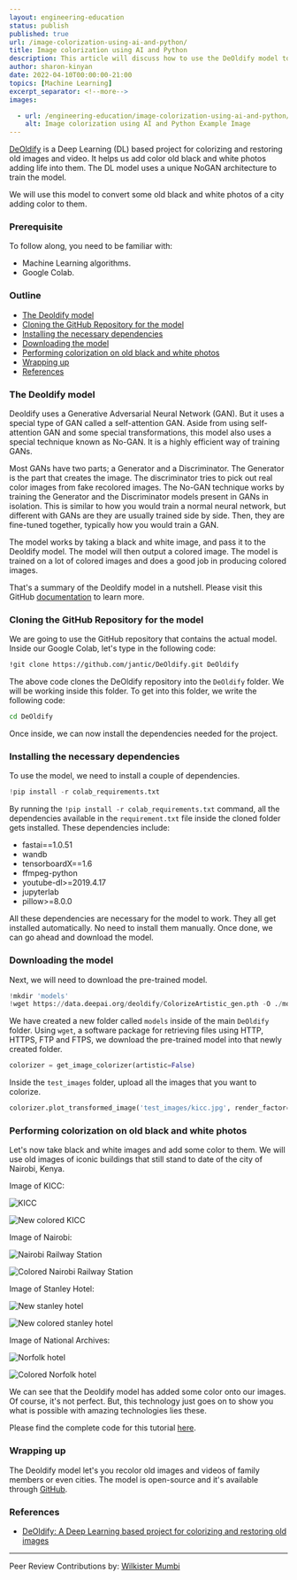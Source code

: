 ```yaml
---
layout: engineering-education
status: publish
published: true
url: /image-colorization-using-ai-and-python/
title: Image colorization using AI and Python
description: This article will discuss how to use the DeOldify model to convert some old black and white photos of a city adding color to them.
author: sharon-kinyan
date: 2022-04-10T00:00:00-21:00
topics: [Machine Learning]
excerpt_separator: <!--more-->
images:

  - url: /engineering-education/image-colorization-using-ai-and-python/hero.png
    alt: Image colorization using AI and Python Example Image
---
```

[DeOldify](https://github.com/jantic/DeOldify) is a Deep Learning (DL) based project for colorizing and restoring old images and video. It helps us add color old black and white photos adding life into them. The DL model uses a unique NoGAN architecture to train the model. 
<!--more-->
We will use this model to convert some old black and white photos of a city adding color to them.

### Prerequisite
To follow along, you need to be familiar with:
- Machine Learning algorithms.
- Google Colab.

### Outline
- [The Deoldify model](#the-deoldify-model)
- [Cloning the GitHub Repository for the model](#cloning-the-github-repository-for-the-model)
- [Installing the necessary dependencies](#installing-the-necessary-dependencies)
- [Downloading the model](#downloading-the-model)
- [Performing colorization on old black and white photos](#performing-colorization-on-old-black-and-white-photos)
- [Wrapping up](#wrapping-up)
- [References](#references)

### The Deoldify model 
Deoldify uses a Generative Adversarial Neural Network (GAN). But it uses a special type of GAN called a self-attention GAN. Aside from using self-attention GAN and some special transformations, this model also uses a special technique known as No-GAN. It is a highly efficient way of training GANs.

Most GANs have two parts; a Generator and a Discriminator. The Generator is the part that creates the image. The discriminator tries to pick out real color images from fake recolored images. The No-GAN technique works by training the Generator and the Discriminator models present in GANs in isolation. This is similar to how you would train a normal neural network, but different with GANs are they are usually trained side by side. Then, they are fine-tuned together, typically how you would train a GAN.   

The model works by taking a black and white image, and pass it to the Deoldify model. The model will then output a colored image. The model is trained on a lot of colored images and does a good job in producing colored images.

That's a summary of the Deoldify model in a nutshell. Please visit this GitHub [documentation](https://github.com/jantic/DeOldify) to learn more. 

### Cloning the GitHub Repository for the model
We are going to use the GitHub repository that contains the actual model. Inside our Google Colab, let's type in the following code:

```bash
!git clone https://github.com/jantic/DeOldify.git DeOldify
```
The above code clones the DeOldify repository into the `DeOldify` folder. We will be working inside this folder. To get into this folder, we write the following code:

```bash
cd DeOldify
```
Once inside, we can now install the dependencies needed for the project.

### Installing the necessary dependencies
To use the model, we need to install a couple of dependencies.

```python
!pip install -r colab_requirements.txt
```

By running the `!pip install -r colab_requirements.txt` command, all the dependencies available in the `requirement.txt` file inside the cloned folder gets installed. These dependencies include:

- fastai==1.0.51
- wandb
- tensorboardX==1.6
- ffmpeg-python
- youtube-dl>=2019.4.17
- jupyterlab
- pillow>=8.0.0

All these dependencies are necessary for the model to work. They all get installed automatically. No need to install them manually. Once done, we can go ahead and download the model.

### Downloading the model
Next, we will need to download the pre-trained model.

```python
!mkdir 'models'
!wget https://data.deepai.org/deoldify/ColorizeArtistic_gen.pth -O ./models/ColorizeArtistic_gen.pth
```
We have created a new folder called `models` inside of the main `DeOldify` folder. Using `wget`, a software package for retrieving files using HTTP, HTTPS, FTP and FTPS, we download the pre-trained model into that newly created folder.

```python
colorizer = get_image_colorizer(artistic=False)
```
Inside the `test_images` folder, upload all the images that you want to colorize. 

```python
colorizer.plot_transformed_image('test_images/kicc.jpg', render_factor=35, display_render_factor=True, figsize=(8,8))
```
### Performing colorization on old black and white photos 
Let's now take black and white images and add some color to them. We will use old images of iconic buildings that still stand to date of the city of Nairobi, Kenya.

Image of KICC:

![KICC](/engineering-education/image-colorization-using-ai-and-python/kicc.jpg)

![New colored KICC](/engineering-education/image-colorization-using-ai-and-python/new-kicc.png)

Image of Nairobi:

![Nairobi Railway Station](/engineering-education/image-colorization-using-ai-and-python/nairobi-railway-station.jpg)

![Colored Nairobi Railway Station](/engineering-education/image-colorization-using-ai-and-python/colored-nairobi-railway-station.png)

Image of Stanley Hotel:

![New stanley hotel](/engineering-education/image-colorization-using-ai-and-python/new-stanley-hotel.jpg)

![New colored stanley hotel](/engineering-education/image-colorization-using-ai-and-python/new-colored-stanley-hotel.png)

Image of National Archives:

![Norfolk hotel](/engineering-education/image-colorization-using-ai-and-python/norfolk-hotel.jpg)

![Colored Norfolk hotel](/engineering-education/image-colorization-using-ai-and-python/colored-norfolk-hotel.png)

We can see that the Deoldify model has added some color onto our images. Of course, it's not perfect. But, this technology just goes on to show you what is possible with amazing technologies lies these.

Please find the complete code for this tutorial [here](https://colab.research.google.com/drive/1bh15liSGDkUMwez4xNH1kG6ETFxQVlZ6?usp=sharing).

### Wrapping up
The Deoldify model let's you recolor old images and videos of family members or even cities. The model is open-source and it's available through [GitHub](https://github.com/jantic/DeOldify).

### References
- [DeOldify: A Deep Learning based project for colorizing and restoring old images](https://github.com/jantic/DeOldify)

---
Peer Review Contributions by: [Wilkister Mumbi](/engineering-education/authors/wilkister-mumbi/)